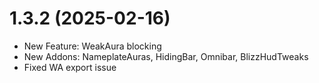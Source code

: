 # 1.3.2 (2025-02-16)

- New Feature: WeakAura blocking
- New Addons: NameplateAuras, HidingBar, Omnibar, BlizzHudTweaks
- Fixed WA export issue
